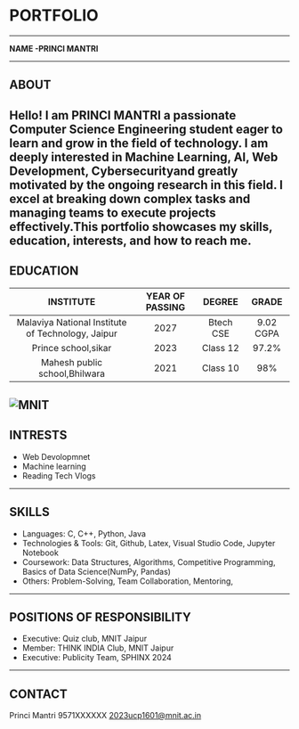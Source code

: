 # PORTFOLIO
---
**NAME -PRINCI MANTRI**

---
## ABOUT
Hello! I am **PRINCI MANTRI** a passionate Computer Science Engineering student eager to learn and grow in the field of technology.  I am deeply interested in Machine Learning, AI, Web Development, Cybersecurityand greatly motivated by the ongoing research in this field. I excel at breaking down complex tasks and managing teams to execute projects effectively.This portfolio showcases my skills, education, interests, and how to reach me.
---
## EDUCATION
| INSTITUTE | YEAR OF PASSING | DEGREE | GRADE |
| :------------: | :--------: | :-------: | :-----: |
| Malaviya National Institute of Technology, Jaipur | 2027 | Btech CSE | 9.02 CGPA |
| Prince school,sikar| 2023 | Class 12 | 97.2% |
| Mahesh public school,Bhilwara| 2021 | Class 10 | 98% |
![MNIT](https://mnit.ac.in/about_us/images/5.JPG)
---
## INTRESTS
-  Web Devolopmnet
-  Machine learning
-  Reading Tech Vlogs

---
## SKILLS
- Languages: C, C++, Python, Java 
- Technologies & Tools: Git, Github, Latex, Visual Studio Code, Jupyter Notebook
- Coursework: Data Structures, Algorithms, Competitive Programming, Basics of Data
Science(NumPy, Pandas)
- Others: Problem-Solving, Team Collaboration, Mentoring, 

---

## POSITIONS OF RESPONSIBILITY
- Executive: Quiz club, MNIT Jaipur
- Member: THINK INDIA Club, MNIT Jaipur
- Executive: Publicity Team, SPHINX 2024

---
## CONTACT
Princi Mantri
9571XXXXXX
2023ucp1601@mnit.ac.in


